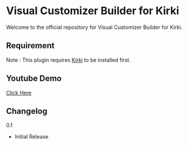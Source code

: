 # Visual Customizer Builder for Kirki

Welcome to the official repository for Visual Customizer Builder for Kirki.

## Requirement
Note : This plugin requires [Kirki](https://wordpress.org/plugins/kirki/) to be installed first.

## Youtube Demo
[Click Here](https://www.youtube.com/watch?v=HR79EnXFtg4)

## Changelog
0.1
* Initial Release
